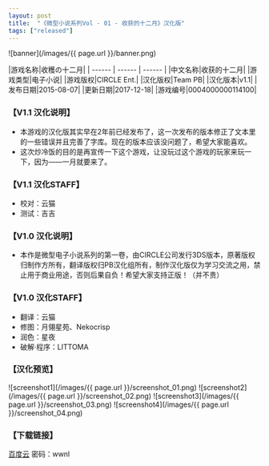 ```yaml
---
layout: post
title:  "《微型小说系列Vol - 01 - 收获的十二月》汉化版"
tags: ["released"]
---
```


![banner](/images/{{ page.url }}/banner.png)

|游戏名称|收穫の十二月|
| ------ | ------ | ------ |
|中文名称|收获的十二月|
|游戏类型|电子小说|
|游戏版权|CIRCLE Ent.|
|汉化版权|Team PB|
|汉化版本|v1.1|
|发布日期|2015-08-07|
|更新日期|2017-12-18|
|游戏编号|0004000000114100|

### 【V1.1 汉化说明】
* 本游戏的汉化版其实早在2年前已经发布了，这一次发布的版本修正了文本里的一些错误并且完善了字库。现在的版本应该没问题了，希望大家能喜欢。
* 这次炒冷饭的目的是再宣传一下这个游戏，让没玩过这个游戏的玩家来玩一下，因为——一月就要来了。

### 【V1.1 汉化STAFF】
* 校对：云猫
* 测试：吉吉

### 【V1.0 汉化说明】
* 本作是微型电子小说系列的第一卷，由CIRCLE公司发行3DS版本，原著版权归制作方所有，翻译版权归PB汉化组所有，制作汉化版仅为学习交流之用，禁止用于商业用途，否则后果自负！希望大家支持正版！（并不贵）

### 【V1.0 汉化STAFF】
* 翻译：云猫
* 修图：月翎星苑、Nekocrisp
* 润色：星夜
* 破解·程序：LITTOMA

### 【汉化预览】
![screenshot1](/images/{{ page.url }}/screenshot_01.png)
![screenshot2](/images/{{ page.url }}/screenshot_02.png)
![screenshot3](/images/{{ page.url }}/screenshot_03.png)
![screenshot4](/images/{{ page.url }}/screenshot_04.png)

### 【下载链接】
[百度云](https://pan.baidu.com/s/1eSxrMLk) 密码：wwnl